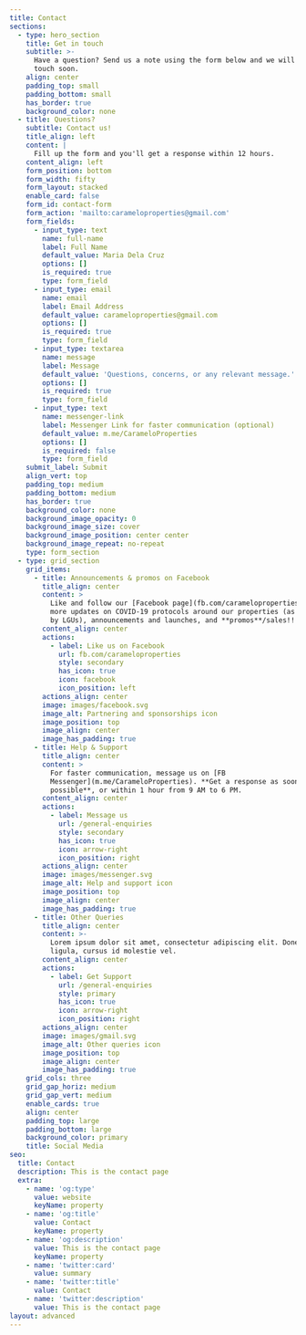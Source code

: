 ```yaml
---
title: Contact
sections:
  - type: hero_section
    title: Get in touch
    subtitle: >-
      Have a question? Send us a note using the form below and we will be in
      touch soon.
    align: center
    padding_top: small
    padding_bottom: small
    has_border: true
    background_color: none
  - title: Questions?
    subtitle: Contact us!
    title_align: left
    content: |
      Fill up the form and you'll get a response within 12 hours.
    content_align: left
    form_position: bottom
    form_width: fifty
    form_layout: stacked
    enable_card: false
    form_id: contact-form
    form_action: 'mailto:carameloproperties@gmail.com'
    form_fields:
      - input_type: text
        name: full-name
        label: Full Name
        default_value: Maria Dela Cruz
        options: []
        is_required: true
        type: form_field
      - input_type: email
        name: email
        label: Email Address
        default_value: carameloproperties@gmail.com
        options: []
        is_required: true
        type: form_field
      - input_type: textarea
        name: message
        label: Message
        default_value: 'Questions, concerns, or any relevant message.'
        options: []
        is_required: true
        type: form_field
      - input_type: text
        name: messenger-link
        label: Messenger Link for faster communication (optional)
        default_value: m.me/CarameloProperties
        options: []
        is_required: false
        type: form_field
    submit_label: Submit
    align_vert: top
    padding_top: medium
    padding_bottom: medium
    has_border: true
    background_color: none
    background_image_opacity: 0
    background_image_size: cover
    background_image_position: center center
    background_image_repeat: no-repeat
    type: form_section
  - type: grid_section
    grid_items:
      - title: Announcements & promos on Facebook
        title_align: center
        content: >
          Like and follow our [Facebook page](fb.com/carameloproperties) for
          more updates on COVID-19 protocols around our properties (as mandated
          by LGUs), announcements and launches, and **promos**/sales!!
        content_align: center
        actions:
          - label: Like us on Facebook
            url: fb.com/carameloproperties
            style: secondary
            has_icon: true
            icon: facebook
            icon_position: left
        actions_align: center
        image: images/facebook.svg
        image_alt: Partnering and sponsorships icon
        image_position: top
        image_align: center
        image_has_padding: true
      - title: Help & Support
        title_align: center
        content: >
          For faster communication, message us on [FB
          Messenger](m.me/CarameloProperties). **Get a response as soon as
          possible**, or within 1 hour from 9 AM to 6 PM.
        content_align: center
        actions:
          - label: Message us
            url: /general-enquiries
            style: secondary
            has_icon: true
            icon: arrow-right
            icon_position: right
        actions_align: center
        image: images/messenger.svg
        image_alt: Help and support icon
        image_position: top
        image_align: center
        image_has_padding: true
      - title: Other Queries
        title_align: center
        content: >-
          Lorem ipsum dolor sit amet, consectetur adipiscing elit. Donec nisl
          ligula, cursus id molestie vel.
        content_align: center
        actions:
          - label: Get Support
            url: /general-enquiries
            style: primary
            has_icon: true
            icon: arrow-right
            icon_position: right
        actions_align: center
        image: images/gmail.svg
        image_alt: Other queries icon
        image_position: top
        image_align: center
        image_has_padding: true
    grid_cols: three
    grid_gap_horiz: medium
    grid_gap_vert: medium
    enable_cards: true
    align: center
    padding_top: large
    padding_bottom: large
    background_color: primary
    title: Social Media
seo:
  title: Contact
  description: This is the contact page
  extra:
    - name: 'og:type'
      value: website
      keyName: property
    - name: 'og:title'
      value: Contact
      keyName: property
    - name: 'og:description'
      value: This is the contact page
      keyName: property
    - name: 'twitter:card'
      value: summary
    - name: 'twitter:title'
      value: Contact
    - name: 'twitter:description'
      value: This is the contact page
layout: advanced
---
```

